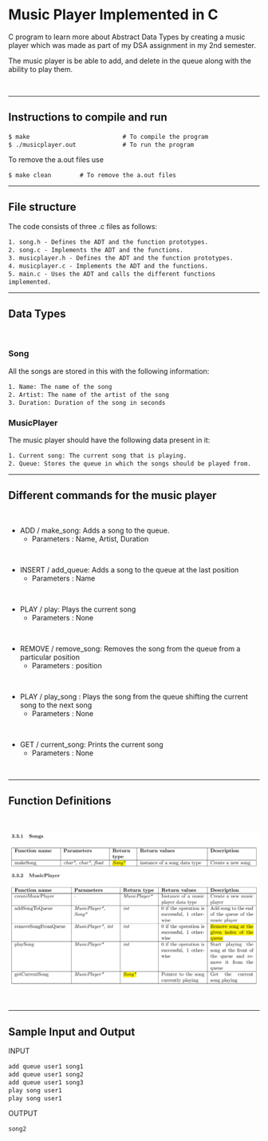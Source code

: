 # Music Player Implemented in C

C program to learn more about Abstract Data Types by creating a music player which was made as part of my DSA assignment in my 2nd semester.

The music player is be able to add, and delete in the queue along with the ability to play them.

<br>

---

## Instructions to compile and run

    $ make                          # To compile the program
    $ ./musicplayer.out             # To run the program

To remove the a.out files use

    $ make clean        # To remove the a.out files

---
## File structure
The code  consists of three .c files as follows:
    
    1. song.h - Defines the ADT and the function prototypes.
    2. song.c - Implements the ADT and the functions.
    3. musicplayer.h - Defines the ADT and the function prototypes.
    4. musicplayer.c - Implements the ADT and the functions.
    5. main.c - Uses the ADT and calls the different functions implemented.

---
## Data Types

<br>

### Song
All the songs are stored in this with the following information:
    
    1. Name: The name of the song
    2. Artist: The name of the artist of the song
    3. Duration: Duration of the song in seconds

### MusicPlayer
The music player should have the following data present in it:

    1. Current song: The current song that is playing.
    2. Queue: Stores the queue in which the songs should be played from.

---
## Different commands for the music player

<br>

* ADD / make_song: Adds a song to the queue.
    * Parameters : Name, Artist, Duration

<br>

* INSERT / add_queue: Adds a song to the queue at the last position
    * Parameters : Name

<br>

* PLAY / play: Plays the current song
    * Parameters : None 
<br>

* REMOVE / remove_song: Removes the song from the queue from a particular position
    * Parameters : position

<br>

* PLAY / play_song : Plays the song from the queue shifting the current song to the next song
    * Parameters : None

<br>

* GET / current_song: Prints the current song
    * Parameters : None

<br>

---

## Function Definitions

<br>

![Functions Implemented](./images/FunctionDefinitions.png)

<BR>

---

## Sample Input and Output

INPUT

    add queue user1 song1
    add queue user1 song2
    add queue user1 song3
    play song user1
    play song user1

OUTPUT
    
    song2
